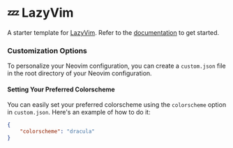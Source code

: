 # 💤 LazyVim

A starter template for [LazyVim](https://github.com/LazyVim/LazyVim).
Refer to the [documentation](https://lazyvim.github.io/installation) to get started.

### Customization Options

To personalize your Neovim configuration, you can create a `custom.json` file in the root directory of your Neovim configuration.

#### Setting Your Preferred Colorscheme

You can easily set your preferred colorscheme using the `colorscheme` option in `custom.json`. Here's an example of how to do it:

```json
{
    "colorscheme": "dracula"
}

